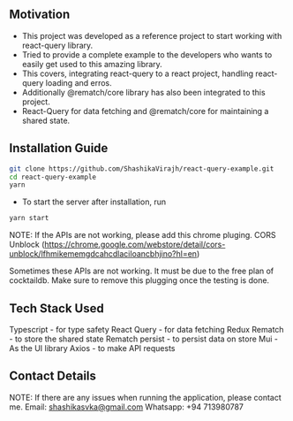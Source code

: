 ## Motivation

- This project was developed as a reference project to start working with react-query library.
- Tried to provide a complete example to the developers who wants to easily get used to this amazing library.
- This covers, integrating react-query to a react project, handling react-query loading and erros.
- Additionally @rematch/core library has also been integrated to this project.
- React-Query for data fetching and @rematch/core for maintaining a shared state.

## Installation Guide

```bash
git clone https://github.com/ShashikaVirajh/react-query-example.git
cd react-query-example
yarn
```

- To start the server after installation, run

```bash
yarn start
```

NOTE: If the APIs are not working, please add this chrome pluging.
CORS Unblock (https://chrome.google.com/webstore/detail/cors-unblock/lfhmikememgdcahcdlaciloancbhjino?hl=en)

Sometimes these APIs are not working. It must be due to the free plan of cocktaildb. Make sure to remove this plugging once the testing is done.

## Tech Stack Used

Typescript - for type safety
React Query - for data fetching
Redux Rematch - to store the shared state
Rematch persist - to persist data on store
Mui - As the UI library
Axios - to make API requests

## Contact Details

NOTE: If there are any issues when running the application, please contact me.
Email: shashikasvka@gmail.com
Whatsapp: +94 713980787
